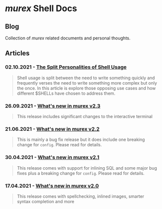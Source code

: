 # _murex_ Shell Docs

## Blog

Collection of _murex_ related documents and personal thoughts.

## Articles

### 02.10.2021 - [The Split Personalities of Shell Usage](blog/split_personalities.md)

> Shell usage is split between the need to write something quickly and frequently verses the need to write something more complex but only the once. In this article is explore those opposing use cases and how different $SHELLs have chosen to address them.


### 26.09.2021 - [What's new in murex v2.3](blog/v2.3.md)

> This release includes significant changes to the interactive terminal


### 21.06.2021 - [What's new in murex v2.2](blog/v2.2.md)

> This is mainly a bug fix release but it does include one breaking change for `config`. Please read for details.


### 30.04.2021 - [What's new in murex v2.1](blog/v2.1.md)

> This release comes with support for inlining SQL and some major bug fixes plus a breaking change for `config`. Please read for details.


### 17.04.2021 - [What's new in murex v2.0](blog/v2.0.md)

> This release comes with spellchecking, inlined images, smarter syntax completion and more

